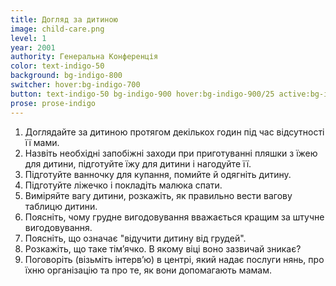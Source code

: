 ```yaml
---
title: Догляд за дитиною
image: child-care.png
level: 1
year: 2001
authority: Генеральна Конференція
color: text-indigo-50
background: bg-indigo-800
switcher: hover:bg-indigo-700
button: text-indigo-50 bg-indigo-900 hover:bg-indigo-900/25 active:bg-indigo-700
prose: prose-indigo
---
```


1. Доглядайте за дитиною протягом декількох годин під час відсутності її мами.
2. Назвіть необхідні запобіжні заходи при приготуванні пляшки з їжею для дитини, підготуйте їжу для дитини і нагодуйте її.
3. Підготуйте ванночку для купання, помийте й одягніть дитину.
4. Підготуйте ліжечко і покладіть малюка спати.
5. Виміряйте вагу дитини, розкажіть, як правильно вести вагову таблицю дитини.
6. Поясніть, чому грудне вигодовування вважається кращим за штучне вигодовування.
7. Поясніть, що означає "відучити дитину від грудей".
8. Розкажіть, що таке тімʼячко. В якому віці воно зазвичай зникає?
9. Поговоріть (візьміть інтервʼю) в центрі, який надає послуги нянь, про їхню організацію та про те, як вони допомагають мамам.
